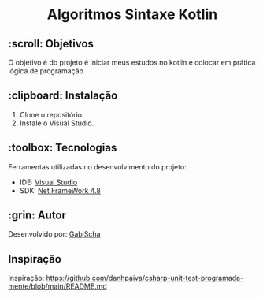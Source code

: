 
<h1 align="center">Algoritmos Sintaxe Kotlin</h1>



<h2 id=objective>:scroll: Objetivos</h2>

O objetivo é do projeto é iniciar meus estudos no kotlin
e colocar em prática lógica de programação


<h2 id=installation>:clipboard: Instalação</h2>

1. Clone o repositório.
2. Instale o  Visual Studio.

<h2 id=technology>:toolbox: Tecnologias</h2>

Ferramentas utilizadas no desenvolvimento do projeto:

- IDE: <a href="https://visualstudio.microsoft.com/downloads/">Visual Studio</a>
- SDK: <a href="https://www.jdoodle.com/compile-kotlin-online">Net FrameWork 4.8</a>

<h2 id=author>:grin: Autor</h2>

Desenvolvido por: <a href="https://www.linkedin.com/in/gabrielaschaper/" target="_blank">GabiScha</a>



<h2 id=author> Inspiração</h2>

Inspiração: https://github.com/danhpaiva/csharp-unit-test-programada-mente/blob/main/README.md



